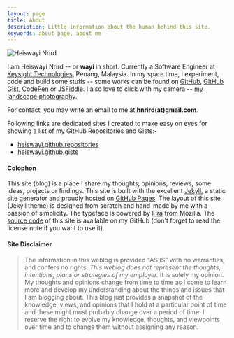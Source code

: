 ```yaml
---
layout: page
title: About
description: Little information about the human behind this site.
keywords: about page, about me
---
```


![Heiswayi Nrird](http://i.imgur.com/2evo5tT.png)

I am Heiswayi Nrird -- or **wayi** in short. Currently a Software Engineer at [Keysight Technologies](http://www.keysight.com), Penang, Malaysia. In my spare time, I experiment, code and build some stuffs -- some works can be found on [GitHub](http://github.com/heiswayi), [GitHub Gist](https://gist.github.com/heiswayi), [CodePen](http://codepen.io/heiswayi/) or [JSFiddle](http://jsfiddle.net/user/heiswayi/). I also love to click with my camera -- [my landscape photography](https://heiswayi.github.io/my-photography/).

For contact, you may write an email to me at **hnrird(at)gmail.com**.

Following links are dedicated sites I created to make easy on eyes for showing a list of my GitHub Repositories and Gists:-

- [heiswayi.github.repositories](http://heiswayi.github.io/my-repos/)
- [heiswayi.github.gists](http://heiswayi.github.io/my-gists/)

#### Colophon

This site (blog) is a place I share my thoughts, opinions, reviews, some ideas, projects or findings. This site is built with the excellent [Jekyll](http://jekyllrb.com), a static site generator and proudly hosted on [GitHub Pages](https://pages.github.com/). The layout of this site (Jekyll theme) is designed from scratch and hand-made by me with a passion of simplicity. The typeface is powered by [Fira](https://github.com/mozilla/Fira) from Mozilla. The [source code](http://github.com/heiswayi/heiswayi.github.io) of this site is available on my GitHub (don't forget to read the license note if you want to use it).

#### Site Disclaimer

> The information in this weblog is provided "AS IS" with no warranties, and confers no rights. *This weblog does not represent the thoughts, intentions, plans or strategies of my employer.* It is solely my opinion. My thoughts and opinions change from time to time as I come to learn more and develop my understanding about the things and issues that I am blogging about. This blog just provides a snapshot of the knowledge, views, and opinions that I hold at a particular point of time and these might most probably change over a period of time. I reserve the right to evolve my knowledge, thoughts, and viewpoints over time and to change them without assigning any reason.
